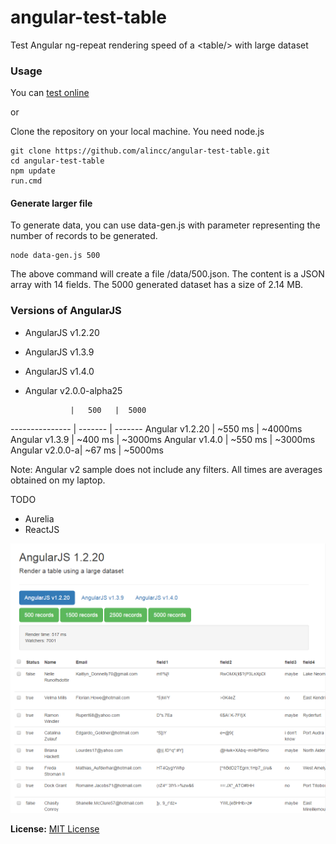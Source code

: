 # angular-test-table
Test Angular ng-repeat rendering speed of a &lt;table/> with large dataset

### Usage
You can [test online](https://rawgit.com/alincc/angular-test-table/master/index.html)

or

Clone the repository on your local machine. You need node.js
```
git clone https://github.com/alincc/angular-test-table.git
cd angular-test-table
npm update
run.cmd
```

#### Generate larger file

To generate data, you can use data-gen.js with parameter representing the number of records to be generated.
```
node data-gen.js 500
```
The above command will create a file /data/500.json.
The content is a JSON array with 14 fields.
The 5000 generated dataset has a size of 2.14 MB.

### Versions of AngularJS
- AngularJS v1.2.20
- AngularJS v1.3.9
- AngularJS v1.4.0
- Angular v2.0.0-alpha25

                |   500   |  5000
--------------- | ------- | -------
Angular v1.2.20 | ~550 ms | ~4000ms
Angular v1.3.9  | ~400 ms | ~3000ms
Angular v1.4.0  | ~550 ms | ~3000ms
Angular v2.0.0-a| ~67 ms  | ~5000ms

Note: Angular v2 sample does not include any filters. All times are averages obtained on my laptop.

TODO
- Aurelia
- ReactJS


![](https://github.com/alincc/angular-test-table/blob/master/img/sample.png)

**License:** [MIT License](https://raw.github.com/finom/matreshka/master/LICENSE)